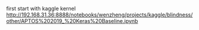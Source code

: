first start with kaggle kernel http://192.168.31.36:8888/notebooks/wenzheng/projects/kaggle/blindness/other/APTOS%202019_%20Keras%20Baseline.ipynb